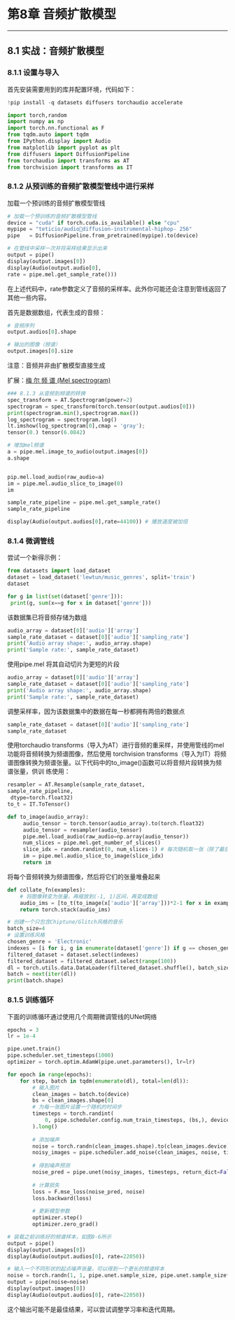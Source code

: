 # 第8章 音频扩散模型
---
## 8.1 实战：音频扩散模型

### 8.1.1 设置与导入

首先安装需要用到的库并配置环境，代码如下：



```python
!pip install -q datasets diffusers torchaudio accelerate
```


```python
import torch,random
import numpy as np
import torch.nn.functional as F
from tqdm.auto import tqdm
from IPython.display import Audio
from matplotlib import pyplot as plt
from diffusers import DiffusionPipeline
from torchaudio import transforms as AT
from torchvision import transforms as IT
```

### 8.1.2 从预训练的音频扩散模型管线中进行采样

加载一个预训练的音频扩散模型管线


```python
# 加载一个预训练的音频扩散模型管线
device = "cuda" if torch.cuda.is_available() else "cpu"
mypipe = "teticio/audiodiffusion-instrumental-hiphop- 256"
pipe   = DiffusionPipeline.from_pretrained(mypipe).to(device)
```


```python
# 在管线中采样一次并将采样结果显示出来
output = pipe()
display(output.images[0])
display(Audio(output.audio[0],
rate = pipe.mel.get_sample_rate()))
```

在上述代码中，rate参数定义了音频的采样率。此外你可能还会注意到管线返回了其他一些内容。

首先是数据数组，代表生成的音频：


```python
# 音频序列
output.audios[0].shape
```


```python
# 输出的图像（频谱）
output.images[0].size
```

注意：音频并非由扩散模型直接生成

扩展：[梅 尔 频 谱 (Mel spectrogram)](https://www.rtcdeveloper.cn/cn/community/blog/21571)


```python
### 8.1.3 从音频到频谱的转换
spec_transform = AT.Spectrogram(power=2)
spectrogram = spec_transform(torch.tensor(output.audios[0]))
print(spectrogram.min(),spectrogram.max())
log_spectrogram = spectrogram.log()
lt.imshow(log_spectrogram[0],cmap = 'gray');
tensor(0.) tensor(6.0842)
```


```python
# 增加mel频谱
a = pipe.mel.image_to_audio(output.images[0])
a.shape
```


```python

pip.mel.load_audio(raw_audio=a)
im = pipe.mel.audio_slice_to_image(0)
im 
```


```python
sample_rate_pipeline = pipe.mel.get_sample_rate()
sample_rate_pipeline
```


```python
display(Audio(output.audios[0],rate=44100)) # 播放速度被加倍
```

### 8.1.4 微调管线

尝试一个新得示例：


```python
from datasets import load_dataset
dataset = load_dataset('lewtun/music_genres', split='train')
dataset
```


```python
for g in list(set(dataset['genre'])):
 print(g, sum(x==g for x in dataset['genre']))
```

该数据集已将音频存储为数组


```python
audio_array = dataset[0]['audio']['array']
sample_rate_dataset = dataset[0]['audio']['sampling_rate']
print('Audio array shape:', audio_array.shape)
print('Sample rate:', sample_rate_dataset)
```

使用pipe.mel 将其自动切片为更短的片段


```python
audio_array = dataset[0]['audio']['array']
sample_rate_dataset = dataset[0]['audio']['sampling_rate']
print('Audio array shape:', audio_array.shape)
print('Sample rate:', sample_rate_dataset)
```

调整采样率，因为该数据集中的数据在每一秒都拥有两倍的数据点


```python
sample_rate_dataset = dataset[0]['audio']['sampling_rate']
sample_rate_dataset
```

使用torchaudio transforms（导入为AT）进行音频的重采样，并使用管线的mel功能将音频转换为频谱图像，然后使用
torchvision transforms（导入为IT）将频谱图像转换为频谱张量。以下代码中的to_image()函数可以将音频片段转换为频谱张量，供训
练使用：


```python
resampler = AT.Resample(sample_rate_dataset,
sample_rate_pipeline,
 dtype=torch.float32)
to_t = IT.ToTensor()
```


```python
def to_image(audio_array):
     audio_tensor = torch.tensor(audio_array).to(torch.float32)
     audio_tensor = resampler(audio_tensor)
     pipe.mel.load_audio(raw_audio=np.array(audio_tensor))
     num_slices = pipe.mel.get_number_of_slices()
     slice_idx = random.randint(0, num_slices-1) # 每次随机取一张（除了最后那张）
     im = pipe.mel.audio_slice_to_image(slice_idx)
     return im
```

将每个音频转换为频谱图像，然后将它们的张量堆叠起来


```python
def collate_fn(examples):
    # 将图像转变为张量，再缩放到(-1, 1)区间，再变成数组
    audio_ims = [to_t(to_image(x['audio']['array']))*2-1 for x in examples]
    return torch.stack(audio_ims)

# 创建一个只包含Chiptune/Glitch风格的音乐
batch_size=4
# 设置训练风格
chosen_genre = 'Electronic'
indexes = [i for i, g in enumerate(dataset['genre']) if g == chosen_genre]
filtered_dataset = dataset.select(indexes)
filtered_dataset = filtered_dataset.select(range(100))
dl = torch.utils.data.DataLoader(filtered_dataset.shuffle(), batch_size=batch_size, collate_fn=collate_fn, shuffle=True)
batch = next(iter(dl))
print(batch.shape)

```

### 8.1.5 训练循环

下面的训练循环通过使用几个周期微调管线的UNet网络


```python
epochs = 3
lr = 1e-4

pipe.unet.train()
pipe.scheduler.set_timesteps(1000)
optimizer = torch.optim.AdamW(pipe.unet.parameters(), lr=lr)

for epoch in range(epochs):
    for step, batch in tqdm(enumerate(dl), total=len(dl)):
        # 输入图片
        clean_images = batch.to(device)
        bs = clean_images.shape[0]
        # 为每一张图片设置一个随机的时间步
        timesteps = torch.randint(
            0, pipe.scheduler.config.num_train_timesteps, (bs,), device=clean_images.device
        ).long()
        
        # 添加噪声
        noise = torch.randn(clean_images.shape).to(clean_images.device)
        noisy_images = pipe.scheduler.add_noise(clean_images, noise, timesteps)
        
        # 得到噪声预测
        noise_pred = pipe.unet(noisy_images, timesteps, return_dict=False)[0]
        
        # 计算损失
        loss = F.mse_loss(noise_pred, noise)
        loss.backward(loss)
        
        # 更新模型参数
        optimizer.step()
        optimizer.zero_grad()

```


```python
# 装载之前训练好的频谱样本，如图8-6所示
output = pipe()
display(output.images[0])
display(Audio(output.audios[0], rate=22050))

```


```python
# 输入一个不同形状的起点噪声张量，可以得到一个更长的频谱样本
noise = torch.randn(1, 1, pipe.unet.sample_size, pipe.unet.sample_size*4).to(device)
output = pipe(noise=noise)
display(output.images[0])
display(Audio(output.audios[0], rate=22050))

```

这个输出可能不是最佳结果，可以尝试调整学习率和迭代周期。


```python

```

